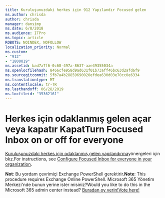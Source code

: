 ```yaml
---
title: Kuruluşunuzdaki herkes için 912 Yapılandır Focused gelen
ms.author: chrisda
author: chrisda
manager: dansimp
ms.date: 6/8/2018
ms.audience: ITPro
ms.topic: article
ROBOTS: NOINDEX, NOFOLLOW
localization_priority: Normal
ms.custom:
- "912"
- "1800019"
ms.assetid: bad7a7f6-0c68-497a-8637-aae49355034a
ms.openlocfilehash: 8466cfe958d9ad631f01b73aff46bc63d2afd6f9
ms.sourcegitcommit: 5fb7a4b28859690020efdea630d03e70cc0e6334
ms.translationtype: MT
ms.contentlocale: tr-TR
ms.lasthandoff: 06/28/2019
ms.locfileid: "35362161"
---
```

# <a name="turn-focused-inbox-on-or-off-for-everyone"></a><span data-ttu-id="38399-102">Herkes için odaklanmış gelen açar veya kapatır Kapat</span><span class="sxs-lookup"><span data-stu-id="38399-102">Turn Focused Inbox on or off for everyone</span></span>

<span data-ttu-id="38399-103">[Kuruluşunuzdaki herkes için odaklanmış gelen yapılandırma](https://support.office.com/article/613a845c-4b71-41de-b331-acdcf5b6625d.aspx)yönergeleri için bkz.</span><span class="sxs-lookup"><span data-stu-id="38399-103">For instructions, see [Configure Focused Inbox for everyone in your organization](https://support.office.com/article/613a845c-4b71-41de-b331-acdcf5b6625d.aspx).</span></span>

<span data-ttu-id="38399-104">**Not**: Bu yordam çevrimiçi Exchange PowerShell gerektirir.</span><span class="sxs-lookup"><span data-stu-id="38399-104">**Note**: This procedure requires Exchange Online PowerShell.</span></span> <span data-ttu-id="38399-105">Microsoft 365 Yönetim Merkezi'nde bunun yerine ister misiniz?</span><span class="sxs-lookup"><span data-stu-id="38399-105">Would you like to do this in the Microsoft 365 admin center instead?</span></span> [<span data-ttu-id="38399-106">Buradan oy verin!</span><span class="sxs-lookup"><span data-stu-id="38399-106">Vote here!</span></span>](https://go.microsoft.com/fwlink/p/?linkid=862489)

